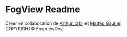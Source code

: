 ﻿# FogView Readme
Créer en collaboration de [Arthur_crbr](https://twitter.com/arthur_crbr) et [Mattèo Gautier](https://twitter.com/mattixnow).<br/>
COPYRIGHT&#169; FogViewDev
